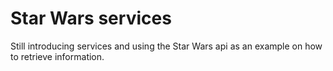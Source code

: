 Star Wars services
==================

Still introducing services and using the Star Wars api as an example on how to retrieve information.
